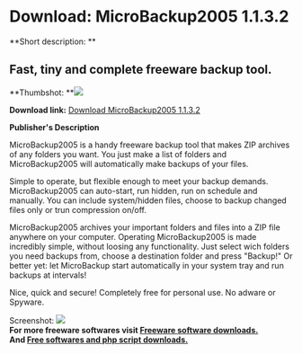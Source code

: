 # Download: MicroBackup2005 1.1.3.2

**Short description: **

## Fast, tiny and complete freeware backup tool.

  
**Thumbshot: **![](http://www.freewarefiles.com/screenshot/microbackup2005_md.gif)   
  
**Download link:** [Download MicroBackup2005 1.1.3.2](http://freesoftwares.boysofts.com/MicroBackup_program_16200.html)  
  

**Publisher's Description**  
  

MicroBackup2005 is a handy freeware backup tool that makes ZIP archives of any
folders you want. You just make a list of folders and MicroBackup2005 will
automatically make backups of your files.

Simple to operate, but flexible enough to meet your backup demands.
MicroBackup2005 can auto-start, run hidden, run on schedule and manually. You
can include system/hidden files, choose to backup changed files only or trun
compression on/off.

MicroBackup2005 archives your important folders and files into a ZIP file
anywhere on your computer. Operating MicroBackup2005 is made incredibly
simple, without loosing any functionality. Just select wich folders you need
backups from, choose a destination folder and press "Backup!" Or better yet:
let MicroBackup start automatically in your system tray and run backups at
intervals!

Nice, quick and secure! Completely free for personal use. No adware or
Spyware.

  
  
Screenshot: ![](http://www.freewarefiles.com/screenshot/microbackup2005.gif)  
**For more freeware softwares visit [Freeware software downloads.](http://freesoftwares.boysofts.com/)**   
**And [Free softwares and php script downloads.](http://www.boysofts.com/)**

